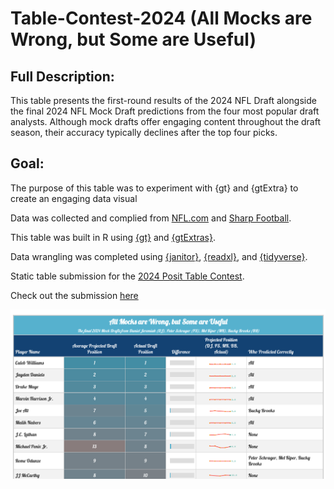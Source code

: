 # Table-Contest-2024 (All Mocks are Wrong, but Some are Useful)

## Full Description:
This table presents the first-round results of the 2024 NFL Draft alongside the final 2024 NFL Mock Draft predictions from the four most popular draft analysts. Although mock drafts offer engaging content throughout the draft season, their accuracy typically declines after the top four picks.

## Goal:
The purpose of this table was to experiment with {gt} and {gtExtra} to create an engaging data visual

Data was collected and complied from [NFL.com](https://www.nfl.com/news/bucky-brooks-2024-nfl-mock-draft-3-0) and [Sharp Football](https://www.sharpfootballanalysis.com/analysis/mel-kiper-mock-draft-nfl/). 

This table was built in R using [{gt}](https://gt.rstudio.com/) and [{gtExtras}](https://jthomasmock.github.io/gtExtras/). 

Data wrangling was completed using [{janitor}](https://github.com/sfirke/janitor), [{readxl}](https://github.com/tidyverse/readxl), and [{tidyverse}](https://www.tidyverse.org/). 

Static table submission for the [2024 Posit Table Contest](https://posit.co/blog/announcing-the-2024-table-contest/). 

Check out the submission [here](https://nvietto.quarto.pub/all-mocks-are-wrong-but-some-are-useful/)

![](https://github.com/nvietto/Table-Contest-2024/blob/main/Table.png)

